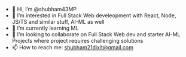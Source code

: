 - 👋 Hi, I’m @shubham43MP
- 👀 I’m interested in Full Stack Web develeopment with React, Node, JS/TS and similar stuff, AI-ML as well
- 🌱 I’m currently learning ML
- 💞️ I’m looking to collaborate on Full Stack Web dev and starter AI-ML Projects where project requires challenging solutions
- 📫 How to reach me: shubham21dixit@gmail.com

<!---
shubham43MP/shubham43MP is a ✨ special ✨ repository because its `README.md` (this file) appears on your GitHub profile.
You can click the Preview link to take a look at your changes.
--->

